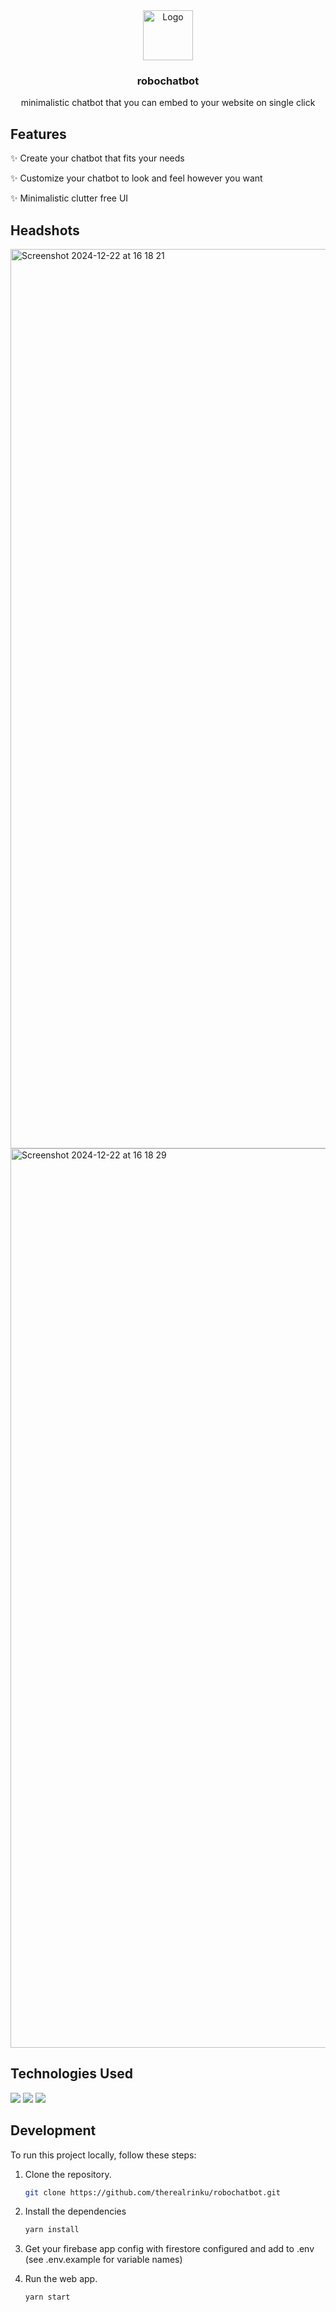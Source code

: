 <div align="center">
    <img src="https://cdn-icons-png.flaticon.com/128/10479/10479785.png" alt="Logo" width="80" height="80">
    <h3>robochatbot</h3>
    <p>minimalistic chatbot that you can embed to your website on single click</p>
</div>

## Features

✨ Create your chatbot that fits your needs


✨ Customize your chatbot to look and feel however you want 


✨ Minimalistic clutter free UI

## Headshots

<img width="1439" alt="Screenshot 2024-12-22 at 16 18 21" src="https://github.com/user-attachments/assets/ddd919a6-d10f-41fe-b13f-3fad9f68f0ea" />
<img width="1439" alt="Screenshot 2024-12-22 at 16 18 29" src="https://github.com/user-attachments/assets/5dd1c71e-5e30-4874-95a1-a4e5522e1dda" />


## Technologies Used
<img src="https://img.shields.io/badge/react-000000?style=for-the-badge&logo=react&logoColor=white"/>
<img src="https://img.shields.io/badge/typescript-000000?style=for-the-badge&logo=typescript&logoColor=blue"/>
<img src="https://img.shields.io/badge/tailwindcss-000000?style=for-the-badge&logo=tailwindcss&logoColor=blue"/>

## Development

To run this project locally, follow these steps:

1. Clone the repository.
   ```bash
   git clone https://github.com/therealrinku/robochatbot.git

2. Install the dependencies
   ```bash
   yarn install
   
3. Get your firebase app config with firestore configured and add to .env (see .env.example for variable names)

5. Run the web app.
   ```bash
   yarn start
